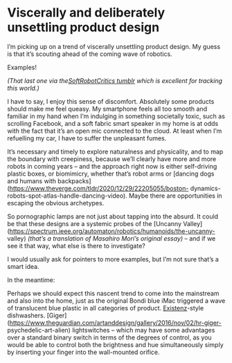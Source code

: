 # Viscerally and deliberately unsettling product design

I’m picking up on a trend of viscerally unsettling product design. My guess is
that it’s scouting ahead of the coming wave of robotics.

Examples!

_(That last one via the[SoftRobotCritics
tumblr](https://softrobotcritics.tumblr.com) which is excellent for tracking
this world.)_

I have to say, I enjoy this sense of discomfort. Absolutely some products
should make me feel queasy. My smartphone feels all too smooth and familiar in
my hand when I’m indulging in something societally toxic, such as scrolling
Facebook, and a soft fabric smart speaker in my home is at odds with the fact
that it’s an open mic connected to the cloud. At least when I’m refuelling my
car, I have to suffer the unpleasant fumes.

It’s necessary and timely to explore naturalness and physicality, and to map
the boundary with creepiness, because we’ll clearly have more and more robots
in coming years – and the approach right now is either self-driving plastic
boxes, or biomimicry, whether that’s robot arms or [dancing dogs and humans
with backpacks](https://www.theverge.com/tldr/2020/12/29/22205055/boston-
dynamics-robots-spot-atlas-handle-dancing-video). Maybe there are
opportunities in escaping the obvious archetypes.

So pornographic lamps are not just about tapping into the absurd. It could be
that these designs are a systemic probes of the [Uncanny
Valley](https://spectrum.ieee.org/automaton/robotics/humanoids/the-uncanny-
valley) _(that’s a translation of Masahiro Mori’s original essay)_ – and if we
see it that way, what else is there to investigate?

I would usually ask for pointers to more examples, but I’m not sure that’s a
smart idea.

In the meantime:

Perhaps we should expect this nascent trend to come into the mainstream and
also into the home, just as the original Bondi blue iMac triggered a wave of
translucent blue plastic in all categories of product.
[Existenz](http://cronenbergmuseum.tiff.net/collaborateurs_15-collaborators_15-eng.html)-style
dishwashers.
[Giger](https://www.theguardian.com/artanddesign/gallery/2016/nov/02/hr-giger-
psychedelic-art-alien) lightswitches – which may have some advantages over a
standard binary switch in terms of the degrees of control, as you would be
able to control both the brightness and hue simultaneously simply by inserting
your finger into the wall-mounted orifice.
